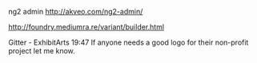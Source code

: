 ﻿ng2 admin
http://akveo.com/ng2-admin/

http://foundry.mediumra.re/variant/builder.html

Gitter - ExhibitArts 19:47 If anyone needs a good logo for their non-profit project let me know.
